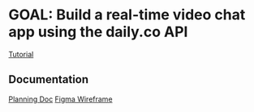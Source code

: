 # GOAL: Build a real-time video chat app using the daily.co API
[Tutorial](https://www.daily.co/blog/building-a-custom-video-chat-app-with-react/)

## Documentation
[Planning Doc](https://docs.google.com/document/d/1pcIouPcfs9mL49TH4bjWbfFbdJIUaheP2A30eTaPdOY/edit#)
[Figma Wireframe](https://www.figma.com/file/WUA7XDOiZXABe4DHioe63h/BS-Dating-App?node-id=0%3A1)
